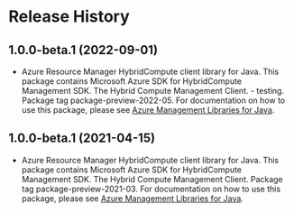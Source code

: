 # Release History

## 1.0.0-beta.1 (2022-09-01)

- Azure Resource Manager HybridCompute client library for Java. This package contains Microsoft Azure SDK for HybridCompute Management SDK. The Hybrid Compute Management Client. - testing. Package tag package-preview-2022-05. For documentation on how to use this package, please see [Azure Management Libraries for Java](https://aka.ms/azsdk/java/mgmt).

## 1.0.0-beta.1 (2021-04-15)

- Azure Resource Manager HybridCompute client library for Java. This package contains Microsoft Azure SDK for HybridCompute Management SDK. The Hybrid Compute Management Client. Package tag package-preview-2021-03. For documentation on how to use this package, please see [Azure Management Libraries for Java](https://aka.ms/azsdk/java/mgmt).
